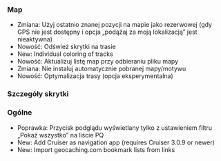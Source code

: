 ### Map
- Zmiana: Użyj ostatnio znanej pozycji na mapie jako rezerwowej (gdy GPS nie jest dostępny i opcja „podążaj za moją lokalizacją” jest nieaktywna)
- Nowość: Odśwież skrytki na trasie
- New: Individual coloring of tracks
- Nowość: Aktualizuj listę map przy odbieraniu pliku mapy
- Zmiana: Nie instaluj automatycznie pobranej mapy/motywu
- Nowość: Optymalizacja trasy (opcja eksperymentalna)

### Szczegóły skrytki

### Ogólne
- Poprawka: Przycisk podglądu wyświetlany tylko z ustawieniem filtru „Pokaż wszystko” na liście PQ
- New: Add Cruiser as navigation app (requires Cruiser 3.0.9 or newer)
- New: Import geocaching.com bookmark lists from links
